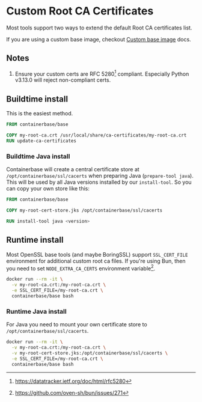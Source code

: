 # Custom Root CA Certificates

Most tools support two ways to extend the default Root CA certificates list.

If you are using a custom base image, checkout [Custom base image](./custom-base-image.md) docs.

## Notes

1. Ensure your custom certs are RFC 5280[^1] compliant.
   Especially Python v3.13.0 will reject non-compliant certs.

## Buildtime install

This is the easiest method.

```Dockerfile
FROM containerbase/base

COPY my-root-ca.crt /usr/local/share/ca-certificates/my-root-ca.crt
RUN update-ca-certificates
```

### Buildtime Java install

Containerbase will create a central certificate store at `/opt/containerbase/ssl/cacerts` when preparing Java (`prepare-tool java`).
This will be used by all Java versions installed by our `install-tool`.
So you can copy your own store like this:

```Dockerfile
FROM containerbase/base

COPY my-root-cert-store.jks /opt/containerbase/ssl/cacerts

RUN install-tool java <version>
```

## Runtime install

Most OpenSSL base tools (and maybe BoringSSL) support `SSL_CERT_FILE` environment for additional custom root ca files.
If you're using Bun, then you need to set `NODE_EXTRA_CA_CERTS` environment variable[^2].

```bash
docker run --rm -it \
  -v my-root-ca.crt:/my-root-ca.crt \
  -e SSL_CERT_FILE=/my-root-ca.crt \
  containerbase/base bash
```

### Runtime Java install

For Java you need to mount your own certificate store to `/opt/containerbase/ssl/cacerts`.

```bash
docker run --rm -it \
  -v my-root-ca.crt:/my-root-ca.crt \
  -v my-root-cert-store.jks:/opt/containerbase/ssl/cacerts \
  -e SSL_CERT_FILE=/my-root-ca.crt \
  containerbase/base bash
```

[^1]: <https://datatracker.ietf.org/doc/html/rfc5280>

[^2]: <https://github.com/oven-sh/bun/issues/271>
